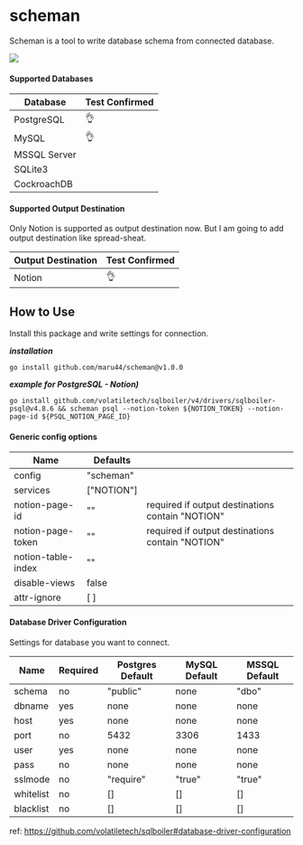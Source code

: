 # scheman

Scheman is a tool to write database schema from connected database.

![](https://user-images.githubusercontent.com/46714011/155822065-f0f9f785-b2b1-4abd-b98b-052496dff169.png)

#### Supported Databases

| Database     | Test Confirmed |
| ------------ | -------------- |
| PostgreSQL   | 👌             |
| MySQL        | 👌             |
| MSSQL Server |                |
| SQLite3      |                |
| CockroachDB  |                |

#### Supported Output Destination

Only Notion is supported as output destination now. But I am going to add output destination like spread-sheat.

| Output Destination | Test Confirmed |
| ------------------ | -------------- |
| Notion             | 👌             |

## How to Use

Install this package and write settings for connection.

**_installation_**

```
go install github.com/maru44/scheman@v1.0.0
```

**_example for PostgreSQL - Notion)_**

```
go install github.com/volatiletech/sqlboiler/v4/drivers/sqlboiler-psql@v4.8.6 && scheman psql --notion-token ${NOTION_TOKEN} --notion-page-id ${PSQL_NOTION_PAGE_ID}
```

#### Generic config options

| Name               | Defaults   |                                                  |
| ------------------ | ---------- | ------------------------------------------------ |
| config             | "scheman"  |                                                  |
| services           | ["NOTION"] |                                                  |
| notion-page-id     | ""         | required if output destinations contain "NOTION" |
| notion-page-token  | ""         | required if output destinations contain "NOTION" |
| notion-table-index | ""         |                                                  |
| disable-views      | false      |                                                  |
| attr-ignore        | [ ]        |                                                  |

#### Database Driver Configuration

Settings for database you want to connect.

| Name      | Required | Postgres Default | MySQL Default | MSSQL Default |
| --------- | -------- | ---------------- | ------------- | ------------- |
| schema    | no       | "public"         | none          | "dbo"         |
| dbname    | yes      | none             | none          | none          |
| host      | yes      | none             | none          | none          |
| port      | no       | 5432             | 3306          | 1433          |
| user      | yes      | none             | none          | none          |
| pass      | no       | none             | none          | none          |
| sslmode   | no       | "require"        | "true"        | "true"        |
| whitelist | no       | []               | []            | []            |
| blacklist | no       | []               | []            | []            |

ref: https://github.com/volatiletech/sqlboiler#database-driver-configuration
